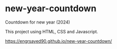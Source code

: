 # new-year-countdown
Countdown for new year (2024)

This project using HTML, CSS and Javascript. 

https://engrsayed90.github.io/new-year-countdown/
